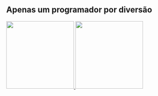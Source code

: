 ## Apenas um programador por diversão
  <div>
    <a href="https://github.com/thiagomonteiroo">
    <img height="180em" src="https://github-readme-stats.vercel.app/api?username=thiagomonteiroo&show_icons=true&theme=dracula&include_all_commits=true&count_private=true"/>
    <img height="180em" src="https://github-readme-stats.vercel.app/api/top-langs/?username=thiagomonteiroo&layout=compact&langs_count=7&theme=dracula"/>
  </div>
  
  ##
